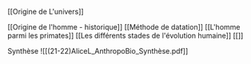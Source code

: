 [[Origine de L'univers]]

[[Origine de l'homme - historique]]
[[Méthode de datation]]
[[L'homme parmi les primates]]
[[Les différents stades de l'évolution humaine]]
[[]]


Synthèse
![[(21-22)AliceL_AnthropoBio_Synthèse.pdf]]